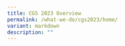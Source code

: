 ```yaml
---
title: CGS 2023 Overview
permalink: /what-we-do/cgs2023/home/
variant: markdown
description: ""
---
```

